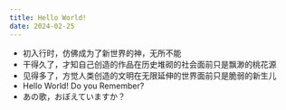 ```yaml
---
title: Hello World!
date: 2024-02-25
---
```


* 初入行时，仿佛成为了新世界的神，无所不能
* 干得久了，才知自己创造的作品在历史堆砌的社会面前只是飘渺的桃花源
* 见得多了，方觉人类创造的文明在无限延伸的世界面前只是脆弱的新生儿
* Hello World! Do you Remember?
* あの歌，おぼえていますか？
